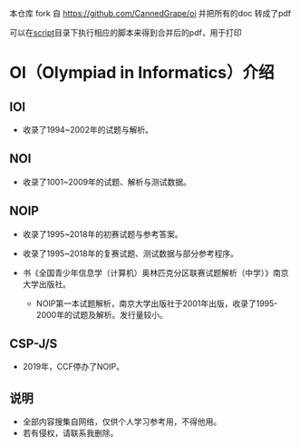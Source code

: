 本仓库 fork 自 https://github.com/CannedGrape/oi 并把所有的doc 转成了pdf

可以在[script](./scripts)目录下执行相应的脚本来得到合并后的pdf，用于打印

# OI（Olympiad in Informatics）介绍

## IOI

* 收录了1994~2002年的试题与解析。

## NOI

* 收录了1001~2009年的试题、解析与测试数据。

## NOIP

* 收录了1995~2018年的初赛试题与参考答案。
* 收录了1995~2018年的复赛试题、测试数据与部分参考程序。
* 书《全国青少年信息学（计算机）奥林匹克分区联赛试题解析（中学）》南京大学出版社。

  - NOIP第一本试题解析，南京大学出版社于2001年出版，收录了1995-2000年的试题及解析。发行量较小。

## CSP-J/S

* 2019年，CCF停办了NOIP。

## 说明

* 全部内容搜集自网络，仅供个人学习参考用，不得他用。
* 若有侵权，请联系我删除。


